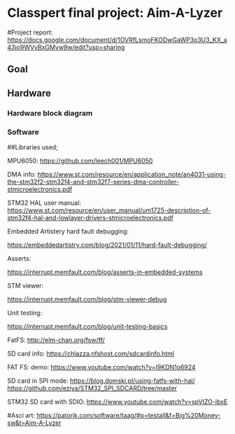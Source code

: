 # Classpert final project: Aim-A-Lyzer

#Project report:
https://docs.google.com/document/d/1OVRfLsmoFKODwGaWP3o3U3_KX_a43jo9WVvBxGMvw9w/edit?usp=sharing


## Goal


## Hardware


### Hardware block diagram


### Software

##Libraries used;

MPU6050:
https://github.com/leech001/MPU6050

DMA info:
https://www.st.com/resource/en/application_note/an4031-using-the-stm32f2-stm32f4-and-stm32f7-series-dma-controller-stmicroelectronics.pdf

STM32 HAL user manual:
https://www.st.com/resource/en/user_manual/um1725-description-of-stm32f4-hal-and-lowlayer-drivers-stmicroelectronics.pdf

Embedded Artistery hard fault debugging:

https://embeddedartistry.com/blog/2021/01/11/hard-fault-debugging/

Asserts:

https://interrupt.memfault.com/blog/asserts-in-embedded-systems

STM viewer:

https://interrupt.memfault.com/blog/stm-viewer-debug

Unit testing:

https://interrupt.memfault.com/blog/unit-testing-basics

FatFS:
http://elm-chan.org/fsw/ff/

SD card info:
https://chlazza.nfshost.com/sdcardinfo.html


FAT FS: demo:
https://www.youtube.com/watch?v=I9KDN1o6924

SD card in SPI mode:
https://blog.domski.pl/using-fatfs-with-hal/
https://github.com/eziya/STM32_SPI_SDCARD/tree/master

STM32 SD card with SDIO:
https://www.youtube.com/watch?v=spVIZO-jbxE

#Asci art:
https://patorjk.com/software/taag/#p=testall&f=Big%20Money-sw&t=Aim-A-Lyzer

